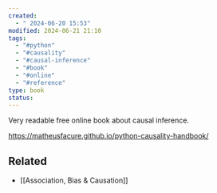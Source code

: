 ```yaml
---
created:
  - " 2024-06-20 15:53"
modified: 2024-06-21 21:10
tags:
  - "#python"
  - "#causality"
  - "#causal-inference"
  - "#book"
  - "#online"
  - "#reference"
type: book
status: 
---
```

Very readable free online book about causal inference.

https://matheusfacure.github.io/python-causality-handbook/

## Related
* [[Association, Bias & Causation]]